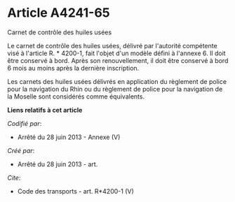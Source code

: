 # Article A4241-65

Carnet de contrôle des huiles usées 

Le carnet de contrôle des huiles usées, délivré par l'autorité compétente visé à l'article R. * 4200-1, fait l'objet d'un
modèle défini à l'annexe 6. Il doit être conservé à bord. Après son renouvellement, il doit être conservé à bord 6 mois au
moins après la dernière inscription. 

Les carnets des huiles usées délivrés en application du règlement de police pour la navigation du Rhin ou du règlement de
police pour la navigation de la Moselle sont considérés comme équivalents.

**Liens relatifs à cet article**

_Codifié par_:

  - Arrêté du 28 juin 2013 -  Annexe (V)

_Créé par_:

  - Arrêté du 28 juin 2013 - art.

_Cite_:

  - Code des transports - art. R*4200-1 (V)
